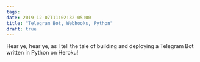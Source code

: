 ```yaml
---
tags:
date: 2019-12-07T11:02:32-05:00
title: "Telegram Bot, Webhooks, Python"
draft: true
---
```


Hear ye, hear ye, as I tell the tale of building and deploying a Telegram Bot
written in Python on Heroku!
